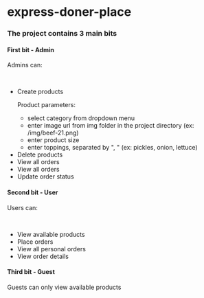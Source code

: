 # express-doner-place

<h3>The project contains 3 main bits</h3>
<h4>First bit - Admin</h4>
<p>Admins can:</p><br>
<ul>
	<li>Create products</li>
	<p>Product parameters:</p>
	<ul>
		<li>select category from dropdown menu</li>
		<li>enter image url from img folder in the project directory (ex: /img/beef-21.png)</li>
		<li>enter product size</li>
		<li>enter toppings, separated by ", " (ex: pickles, onion, lettuce)</li>
	</ul>
	<li>Delete products</li>
	<li>View all orders</li>
	<li>View all orders</li>
	<li>Update order status</li>
</ul>
<h4>Second bit - User</h4>
<p>Users can:</p><br>
<ul>
	<li>View available products</li>
	<li>Place orders</li>
	<li>View all personal orders</li>
	<li>View order details</li>
</ul>
<h4>Third bit - Guest</h4>
<p>Guests can only view available products</p>